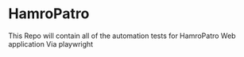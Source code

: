 # HamroPatro
This Repo will contain all of the automation tests for HamroPatro Web application Via playwright 
